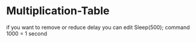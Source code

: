 # Multiplication-Table
if you want to remove or reduce delay 
you can edit Sleep(500); command
1000 = 1 second

